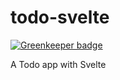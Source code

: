 # todo-svelte

[![Greenkeeper badge](https://badges.greenkeeper.io/jeffersonswartz/todo-svelte.svg)](https://greenkeeper.io/)

A Todo app with Svelte
